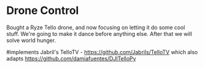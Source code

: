 # Drone Control

Bought a Ryze Tello drone, and now focusing on letting it do some cool stuff. We're going to make it dance before anything else. After that we will solve world hunger.


#implements
Jabril's TelloTV - https://github.com/Jabrils/TelloTV
which also adapts https://github.com/damiafuentes/DJITelloPy
